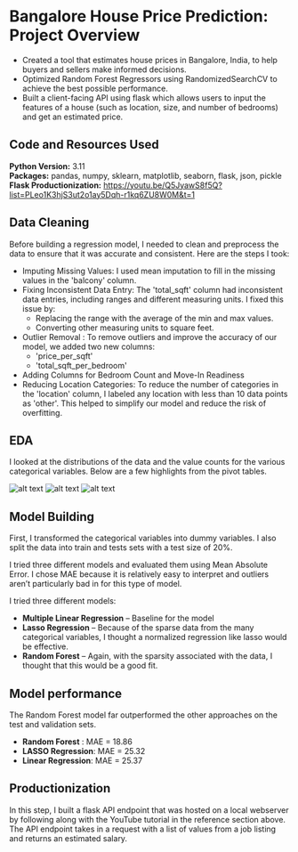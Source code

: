 # Bangalore House Price Prediction: Project Overview
* Created a tool that estimates house prices in Bangalore, India, to help buyers and sellers make informed decisions.
* Optimized Random Forest Regressors using RandomizedSearchCV to achieve the best possible performance. 
* Built a client-facing API using flask which allows users to input the features of a house (such as location, size, and number of bedrooms) and get an estimated price. 

## Code and Resources Used 
**Python Version:** 3.11  
**Packages:** pandas, numpy, sklearn, matplotlib, seaborn, flask, json, pickle
**Flask Productionization:** https://youtu.be/Q5JyawS8f5Q?list=PLeo1K3hjS3ut2o1ay5Dqh-r1kq6ZU8W0M&t=1


## Data Cleaning
Before building a regression model, I needed to clean and preprocess the data to ensure that it was accurate and consistent. Here are the steps I took:

* Imputing Missing Values: I used mean imputation to fill in the missing values in the 'balcony' column.
* Fixing Inconsistent Data Entry: The 'total_sqft' column had inconsistent data entries, including ranges and different measuring units. I fixed this issue by:
    * Replacing the range with the average of the min and max values.
    * Converting other measuring units to square feet.
* Outlier Removal : To remove outliers and improve the accuracy of our model, we added two new columns:
    * 'price_per_sqft'
    * 'total_sqft_per_bedroom'
* Adding Columns for Bedroom Count and Move-In Readiness
* Reducing Location Categories: To reduce the number of categories in the 'location' column, I labeled any location with less than 10 data points as 'other'. This helped to simplify our model and reduce the risk of overfitting.

## EDA
I looked at the distributions of the data and the value counts for the various categorical variables. Below are a few highlights from the pivot tables. 

![alt text](https://github.com/PlayingNumbers/ds_salary_proj/blob/master/salary_by_job_title.PNG "Salary by Position")
![alt text](https://github.com/PlayingNumbers/ds_salary_proj/blob/master/positions_by_state.png "Job Opportunities by State")
![alt text](https://github.com/PlayingNumbers/ds_salary_proj/blob/master/correlation_visual.png "Correlations")

## Model Building 

First, I transformed the categorical variables into dummy variables. I also split the data into train and tests sets with a test size of 20%.   

I tried three different models and evaluated them using Mean Absolute Error. I chose MAE because it is relatively easy to interpret and outliers aren’t particularly bad in for this type of model.   

I tried three different models:
*	**Multiple Linear Regression** – Baseline for the model
*	**Lasso Regression** – Because of the sparse data from the many categorical variables, I thought a normalized regression like lasso would be effective.
*	**Random Forest** – Again, with the sparsity associated with the data, I thought that this would be a good fit. 

## Model performance
The Random Forest model far outperformed the other approaches on the test and validation sets. 
*	**Random Forest** : MAE = 18.86
*	**LASSO Regression**: MAE = 25.32
*	**Linear Regression**: MAE = 25.37

## Productionization 
In this step, I built a flask API endpoint that was hosted on a local webserver by following along with the YouTube tutorial in the reference section above. The API endpoint takes in a request with a list of values from a job listing and returns an estimated salary. 





